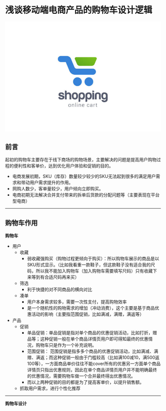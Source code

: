 # 浅谈移动端电商产品的购物车设计逻辑

![](/assets/1745932-7186c2d99930038d.jpg)

## 前言

起初的购物车主要存在于线下商场的购物场景，主要解决的问题是提高用户购物过程的便利性和客单价，达到优化用户体验和促销的目的。

* 电商发展初期，SKU（库存）数量较少较少的SKU无法起到很多的满足用户需求和带动用户需求提升的作用。
* 网购人数少，客单量较少，用户倾向立即购买。
* 电商初期无法解决合并支付带来的拆单后货款的分配问题等（主要表现在平台型电商）

<hr/>

## 购物车作用

**购物车**

* 用户
    * 收藏
        * 弱收藏强购买（购物过程更倾向于购买）：所以购物车展示的商品是以SKU形式显示。（比如我看重一款鞋子，但这款鞋子没有适合我的尺码，所以我不能加入购物车（加入购物车需要填写尺码）只有收藏下来等到有合适尺码再来买） 
    * 筛选
        * 利于快捷的对不同商品的横向对比
    * 凑单
        * 用户本身需求较多，需要一次性支付，提高购物效率
        * 是一个随机性的购物需求的增加（冲动消费），这个主要是基于商品优惠活动的影响（主要指范围促销，比如满减，满赠，满返等）
* 产品
    * 促销
        * 单品促销：单品促销是指对单个商品的优惠促销活动，比如打折，赠品等；这种促销一般在单个商品详情页用户即可得知最终的优惠情况，购物车只是作为一个补充说明。
        * 范围促销： 范围促销是指多多个商品的优惠促销活动，比如满减、满赠、满返；而这种促销一般由于门槛较高（比如满100减10，满500返100等），一方面商品单价往往不能cover所有的优惠另一方面单个商品详情页只指出优惠规则，因此在单个商品详情页用户并不能明确最终的优惠情况，需要购物车做一个合并最终得出优惠情况。
        * 而以上两种促销的目的都是为了提高客单价，以提升销售额。
    * 抓取用户需求，进行个性化推荐
    
<hr/>

**购物车设计**


